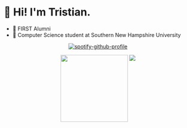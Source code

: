 # :wave: Hi! I'm Tristian.

* 🤖 FIRST Alumni
* 🏫 Computer Science student at Southern New Hampshire University

<div align="center">

[![spotify-github-profile](https://spotify-github-profile.vercel.app/api/view?uid=t886xc6adcyzys40f77jxmkcq&cover_image=false&theme=default&show_offline=true&background_color=121212&interchange=true&bar_color=53b14f&bar_color_cover=true)](https://spotify-github-profile.vercel.app/api/view?uid=t886xc6adcyzys40f77jxmkcq&redirect=true)

<img height="180em" src="https://github-readme-stats.vercel.app/api?username=ordinaryjellyfish&show_icons=true&include_all_commits=true&hide_border=true&theme=transparent&custom_title=Tristian's%20GitHub%20Stats" />
<img align="top" src="https://github-readme-stats.vercel.app/api/top-langs/?username=ordinaryjellyfish&hide_border=true&layout=compact&theme=transparent" />

</div>
